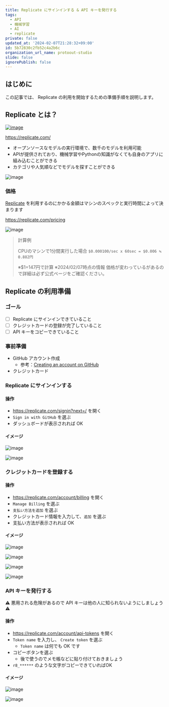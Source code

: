 ```yaml
---
title: Replicate にサインインする & API キーを発行する
tags:
  - API
  - 機械学習
  - AI
  - replicate
private: false
updated_at: '2024-02-07T21:28:32+09:00'
id: 5b72830c2fb52c4a2b6c
organization_url_name: protoout-studio
slide: false
ignorePublish: false
---
```


## はじめに

この記事では、 Replicate の利用を開始するための準備手順を説明します。


<!-- ../parts/replicate/about.md -->
## Replicate とは？

[![image](https://i.imgur.com/R4kKcAZ.png)](https://replicate.com/)

https://replicate.com/

- オープンソースなモデルの実行環境で、数千のモデルを利用可能
- APIが提供されており、機械学習やPythonの知識がなくても自身のアプリに組み込むことができる
- カテゴリや人気順などでモデルを探すことができる

![image](https://i.imgur.com/u1c4mhk.png)

### 価格

[Replicate](https://replicate.com/) を利用するのにかかる金額はマシンのスペックと実行時間によって決まります

https://replicate.com/pricing

![image](https://i.imgur.com/Km1qpzA.png)

> 計算例
>
> CPUのマシンで1分間実行した場合
> `$0.000100/sec x 60sec = $0.006 ≒ 0.882円`
>
> ※$1=147円で計算
> ※2024/02/07時点の情報
> 価格が変わっているがあるので詳細は必ず公式ページをご確認ください。



<!-- ../parts/replicate/registration.md -->
## Replicate の利用準備

### ゴール

- [ ] Replicate にサインインできていること
- [ ] クレジットカードの登録が完了していること
- [ ] API キーをコピーできていること

### 事前準備

- GitHub アカウント作成
  - 参考：[Creating an account on GitHub](https://docs.github.com/ja/get-started/start-your-journey/creating-an-account-on-github)
- クレジットカード

### Replicate にサインインする

#### 操作

- https://replicate.com/signin?next=/ を開く
- `Sign in with GitHub` を選ぶ
- ダッシュボードが表示されれば OK

#### イメージ

![image](https://i.imgur.com/Ibxaw28.png)

![image](https://i.imgur.com/ekFC5yr.png)

### クレジットカードを登録する

#### 操作

- https://replicate.com/account/billing を開く
- `Manage Billing` を選ぶ
- `支払い方法を追加` を選ぶ
- クレジットカード情報を入力して、`追加` を選ぶ
- 支払い方法が表示されれば OK

#### イメージ

![image](https://i.imgur.com/itzCq4s.png)

![image](https://i.imgur.com/Pb0AyqG.png)

![image](https://i.imgur.com/pMtyhDM.png)

![image](https://i.imgur.com/tXfye59.png)

### API キーを発行する

⚠ 悪用される危険があるので API キーは他の人に知られないようにしましょう ⚠

#### 操作

- https://replicate.com/account/api-tokens を開く
- `Token name` を入力し、 `Create token` を選ぶ
  - `Token name` は何でも OK です
- コピーボタンを選ぶ
  - 後で使うのでメモ帳などに貼り付けておきましょう
- `r8_******` のような文字がコピーできていればOK

#### イメージ

![image](https://i.imgur.com/YNhNtHK.png)

![image](https://i.imgur.com/0WW3avP.png)

